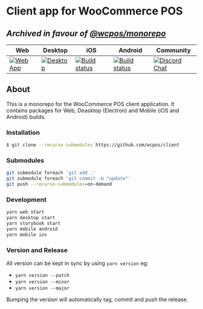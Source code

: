 # Client app for WooCommerce POS 
## *Archived in favour of [@wcpos/monorepo](https://github.com/wcpos/monorepo)*


| Web | Desktop | iOS | Android | Community |
|-----|---------|-----|---------|-----------|
| [![Web App](https://github.com/wcpos/client/actions/workflows/build-web-app.yml/badge.svg)](https://wcpos.github.io/client/) | [![Desktop](https://github.com/wcpos/client/actions/workflows/build-desktop.yml/badge.svg)](https://github.com/wcpos/client/releases) | [![Build status](https://build.appcenter.ms/v0.1/apps/021bef99-000c-4b12-b6fb-dbadf4a8eee5/branches/master/badge)](https://appcenter.ms) | [![Build status](https://build.appcenter.ms/v0.1/apps/e9e9ebcd-54c6-416e-9da2-d18abef5d94f/branches/master/badge)](https://appcenter.ms) | [![Discord Chat](https://img.shields.io/discord/711884517081612298?color=%237289DA&label=WCPOS&logo=discord&logoColor=white)](https://wcpos.com/discord)   |


## About
This is a monorepo for the WooCommerce POS client application. It contains packages for Web, Deasktop (Electron) and Mobile (iOS and Android) builds.  

### Installation

```sh
$ git clone --recurse-submodules https://github.com/wcpos/client
```

### Submodules

```sh
git submodule foreach 'git add .'
git submodule foreach 'git commit -m "update"'
git push --recurse-submodules=on-demand
```

### Development

```sh
yarn web start
yarn desktop start
yarn storybook start
yarn mobile android
yarn mobile ios
```

### Version and Release

All version can be kept in sync by using `yarn version` eg:

- `yarn version --patch`
- `yarn version --minor`
- `yarn version --major`

Bumping the version will automatically tag, commit and push the release.
